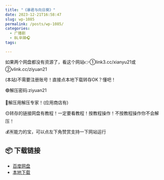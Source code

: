 ```yaml
---
title: "《暴君与向日葵》"
date: 2023-12-21T16:58:47
slug: wp-1085
permalink: /posts/wp-1085/
categories:
  - 广播剧
  - BL辛辣🎧
tags:

---
```


如果两个网盘都没有资源了，看这个网站👉①link3.cc/xianyu21或②vlink.cc/ziyuan21

(本站)不需要注册账号！直接点本地下载转存OK？懂吧！

🟢解压密码:ziyuan21

🔵解压用解压专家！(应用商店有)

🟡转存的链接网盘有教程！一定要看教程！按教程操作！不按教程操作你不会解压！

💰🈶能力的宝，可以点左下角赞赏支持一下网站运行

## 📦 下载链接
- [百度网盘](https://blziyuan21.com/pay-download/1085?key=1e49665b3a&down_id=0)
- [本地下载](https://blziyuan21.com/pay-download/1085?key=1e49665b3a&down_id=1)

